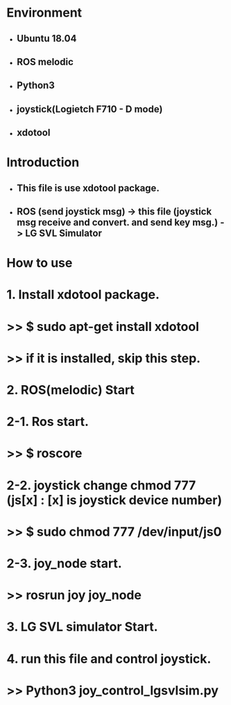 # Environment
* ## Ubuntu 18.04
* ## ROS melodic
* ## Python3
* ## joystick(Logietch F710 - D mode)
* ## xdotool

# Introduction
* ## This file is use xdotool package.
* ##  ROS (send joystick msg) -> this file (joystick msg receive and convert. and send key msg.) -> LG SVL Simulator

# How to use
# 1. Install xdotool package.
#   >> $ sudo apt-get install xdotool
#   >> if it is installed, skip this step. 
# 2. ROS(melodic) Start
#  2-1. Ros start.
#    >> $ roscore
#  2-2. joystick change chmod 777 (js[x] : [x] is joystick device number)
#    >> $ sudo chmod 777 /dev/input/js0
#  2-3. joy_node start.
#    >> rosrun joy joy_node
# 3. LG SVL simulator Start.
# 4. run this file and control joystick.
#   >> Python3 joy_control_lgsvlsim.py
